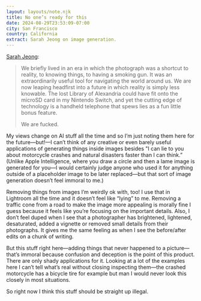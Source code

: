 ```yaml
---
layout: layouts/note.njk
title: No one’s ready for this
date: 2024-08-29T23:53:09-07:00
city: San Francisco
country: California
extract: Sarah Jeong on image generation.
---
```



[Sarah Jeong](https://www.theverge.com/2024/8/22/24225972/ai-photo-era-what-is-reality-google-pixel-9):

> We briefly lived in an era in which the photograph was a shortcut to reality, to knowing things, to having a smoking gun. It was an extraordinarily useful tool for navigating the world around us. We are now leaping headfirst into a future in which reality is simply less knowable. The lost Library of Alexandria could have fit onto the microSD card in my Nintendo Switch, and yet the cutting edge of technology is a handheld telephone that spews lies as a fun little bonus feature. 
> 
> We are fucked.

My views change on AI stuff all the time and so I’m just noting them here for the future—but!—I can’t think of any creative or even barely useful applications of generating things inside images besides "I can lie to you about motorcycle crashes and natural disasters faster than I can think.” (Unlike Apple Intelligence, where you draw a circle and then a lame image is generated for you—I would certainly judge anyone who used it for anything outside of a placeholder image to be later replaced—but that sort of image generation doesn’t feel immoral to me.)

Removing things from images I’m weirdly ok with, too! I use that in Lightroom all the time and it doesn’t feel like “lying” to me. Removing a traffic cone from a road to make the image more appealing is morally fine I guess because it feels like you’re focusing on the important details. Also, I don’t feel duped when I see that a photographer has brightened, lightened, desaturated, added a vignette or removed small details from their photographs. It gives me the same feeling as when I see the before/after edits on a chunk of writing.

But this stuff right here—adding things that never happened to a picture—that’s immoral because confusion and deception is the point of this product. There are only shady applications for it. Looking at a lot of the examples here I can’t tell what’s real without closing inspecting them—the crashed motorcycle has a bicycle tire for example but man I would never look this closely in most situations.

So right now I think this stuff should be straight up illegal.
